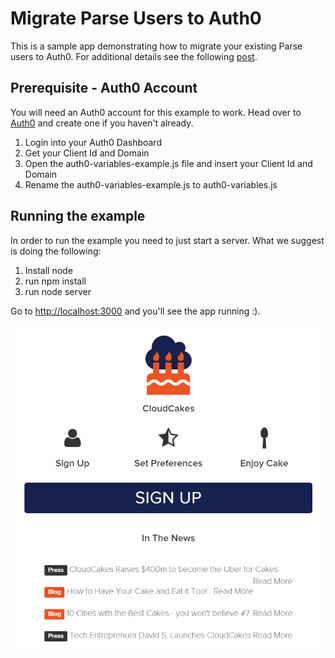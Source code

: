 # Migrate Parse Users to Auth0

This is a sample app demonstrating how to migrate your existing Parse users to Auth0. For additional details see the following [post](htps://auth0.com/blog).

## Prerequisite - Auth0 Account

You will need an Auth0 account for this example to work. Head over to [Auth0](https://auth0.com) and create one if you haven't already.

1. Login into your Auth0 Dashboard
2. Get your Client Id and Domain
3. Open the auth0-variables-example.js file and insert your Client Id and Domain
4. Rename the auth0-variables-example.js to auth0-variables.js

## Running the example

In order to run the example you need to just start a server. What we suggest is doing the following:

1. Install node
2. run npm install
3. run node server

Go to [http://localhost:3000](http://localhost:3000) and you'll see the app running :).

<p align="center">
  <img src="https://raw.githubusercontent.com/kukicadnan/CloudCakes/master/img/cloud-cakes-app.png" alt="CloudCakes App"/>
</p>
